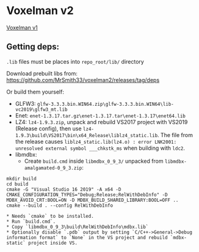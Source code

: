 # Voxelman v2

[Voxelman v1](https://github.com/MrSmith33/voxelman)

## Getting deps:

`.lib` files must be places into `repo_root/lib/` directory

Download prebuilt libs from: https://github.com/MrSmith33/voxelman2/releases/tag/deps

Or build them yourself:

* GLFW3: `glfw-3.3.3.bin.WIN64.zip\glfw-3.3.3.bin.WIN64\lib-vc2019\glfw3_mt.lib`
* Enet: `enet-1.3.17.tar.gz\enet-1.3.17.tar\enet-1.3.17\enet64.lib`
* LZ4: `lz4-1.9.3.zip`, unpack and rebuild VS2017 project with VS2019 (Release config), then use `lz4-1.9.3\build\VS2017\bin\x64_Release\liblz4_static.lib`. The file from the release causes `liblz4_static.lib(lz4.o) : error LNK2001: unresolved external symbol ___chkstk_ms` when building with `ldc2`.
* libmdbx:
    * Create `build.cmd` inside `libmdbx_0_9_3/` unpacked from `libmdbx-amalgamated-0_9_3.zip`:
```batch
mkdir build
cd build
cmake -G "Visual Studio 16 2019" -A x64 -D CMAKE_CONFIGURATION_TYPES="Debug;Release;RelWithDebInfo" -D MDBX_AVOID_CRT:BOOL=ON -D MDBX_BUILD_SHARED_LIBRARY:BOOL=OFF ..
cmake --build . --config RelWithDebInfo
```
    * Needs `cmake` to be installed.
    * Run `build.cmd`.
    * Copy `libmdbx_0_9_3\build\RelWithDebInfo\mdbx.lib`
    * Optionally disable `.pdb` output by setting `C/C++->General->Debug information format` to `None` in the VS project and rebuild `mdbx-static` project inside VS.
